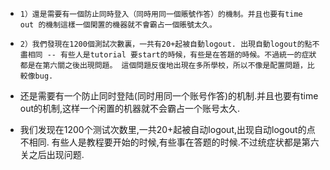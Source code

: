 - ```1）還是需要有一個防止同時登入（同時用同一個賬號作答）的機制。并且也要有time out 的機制這樣一個閑置的機器就不會霸占一個賬號太久。```

- ```2）我們發現在1200個測試次數裏，一共有20+起被自動logout. 出現自動logout的點不盡相同 -- 有些人是tutorial 要start的時候，有些是在答題的時候。不過統一的症狀都是在第六關之後出現問題。 這個問題反復地出現在多所學校，所以不像是配置問題，比較像bug.```

- 还是需要有一个防止同时登陆(同时用同一个账号作答)的机制.并且也要有time out的机制,这样一个闲置的机器就不会霸占一个账号太久.
- 我们发现在1200个测试次数里,一共20+起被自动logout,出现自动logout的点不相同. 有些人是教程要开始的时候,有些事在答题的时候.不过统症状都是第六关之后出现问题.
